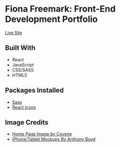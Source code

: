 # Fiona Freemark: Front-End Development Portfolio
[Live Site](https://freemark.dev/)

## Built With
- React
- JavaScript
- CSS/SASS
- HTML5

## Packages Installed
- [Sass](https://www.npmjs.com/package/sass)
- [React Icons](https://react-icons.github.io/react-icons/)


## Image Credits
- [Home Page Image by Covene](https://unsplash.com/photos/9pemXvf5vxs)
- [iPhone/Tablet Mockups By Anthony Boyd](https://www.anthonyboyd.graphics/mockups/m2-ipad-pro-and-iphone-14-pro-max-on-desk-mockup/)
